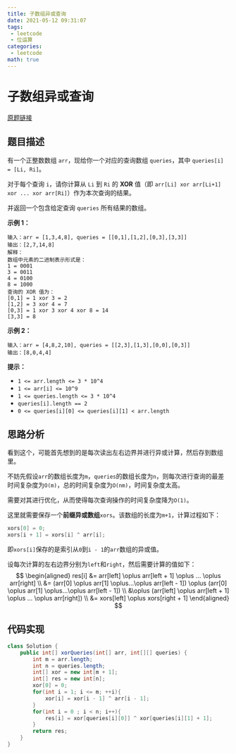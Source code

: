 ```yaml
---
title: 子数组异或查询
date: 2021-05-12 09:31:07
tags:
 - leetcode
 - 位运算
categories:
 - leetcode
math: true
---
```


# 子数组异或查询

[原题链接](https://leetcode-cn.com/problems/xor-queries-of-a-subarray/)

## 题目描述

有一个正整数数组 `arr`，现给你一个对应的查询数组 `queries`，其中 `queries[i] = [Li, Ri]`。

对于每个查询 `i`，请你计算从 `Li` 到 `Ri` 的 **XOR** 值（即 `arr[Li] xor arr[Li+1] xor ... xor arr[Ri]`）作为本次查询的结果。

并返回一个包含给定查询 `queries` 所有结果的数组。

<!-- more -->

**示例 1：**

```
输入：arr = [1,3,4,8], queries = [[0,1],[1,2],[0,3],[3,3]]
输出：[2,7,14,8] 
解释：
数组中元素的二进制表示形式是：
1 = 0001 
3 = 0011 
4 = 0100 
8 = 1000 
查询的 XOR 值为：
[0,1] = 1 xor 3 = 2 
[1,2] = 3 xor 4 = 7 
[0,3] = 1 xor 3 xor 4 xor 8 = 14 
[3,3] = 8
```

**示例 2：**

```
输入：arr = [4,8,2,10], queries = [[2,3],[1,3],[0,0],[0,3]]
输出：[8,0,4,4]
```

**提示：**

- `1 <= arr.length <= 3 * 10^4`
- `1 <= arr[i] <= 10^9`
- `1 <= queries.length <= 3 * 10^4`
- `queries[i].length == 2`
- `0 <= queries[i][0] <= queries[i][1] < arr.length`

## 思路分析

看到这个，可能首先想到的是每次读出左右边界并进行异或计算，然后存到数组里。

不妨先假设`arr`的数组长度为`m`，`queries`的数组长度为`n`，则每次进行查询的最差时间复杂度为`O(m)`，总的时间复杂度为`O(nm)`，时间复杂度太高。

需要对其进行优化，从而使得每次查询操作的时间复杂度降为`O(1)`。

这里就需要保存一个**前缀异或数组**`xors`。该数组的长度为`m+1`，计算过程如下：

```java
xors[0] = 0;
xors[i + 1] = xors[i] ^ arr[i];
```

即`xors[i]`保存的是索引从`0`到`i - 1`的`arr`数组的异或值。

设每次计算的左右边界分别为`left`和`right`，然后需要计算的值如下：
$$
\begin{aligned}
res[i] &= arr[left] \oplus arr[left + 1] \oplus ... \oplus arr[right] \\
&= (arr[0] \oplus arr[1] \oplus...\oplus arr[left - 1]) \oplus (arr[0] \oplus arr[1] \oplus...\oplus arr[left - 1]) \\
&\oplus (arr[left] \oplus arr[left + 1] \oplus ... \oplus arr[right]) \\
&= xors[left] \oplus xors[right + 1]
\end{aligned}
$$

## 代码实现

```java
class Solution {
    public int[] xorQueries(int[] arr, int[][] queries) {
        int m = arr.length;
        int n = queries.length;
        int[] xor = new int[m + 1];
        int[] res = new int[n];
        xor[0] = 0;
        for(int i = 1; i <= m; ++i){
            xor[i] = xor[i - 1] ^ arr[i - 1];
        }
        for(int i = 0 ; i < n; i++){
            res[i] = xor[queries[i][0]] ^ xor[queries[i][1] + 1];
        }
        return res;
    }
}
```

